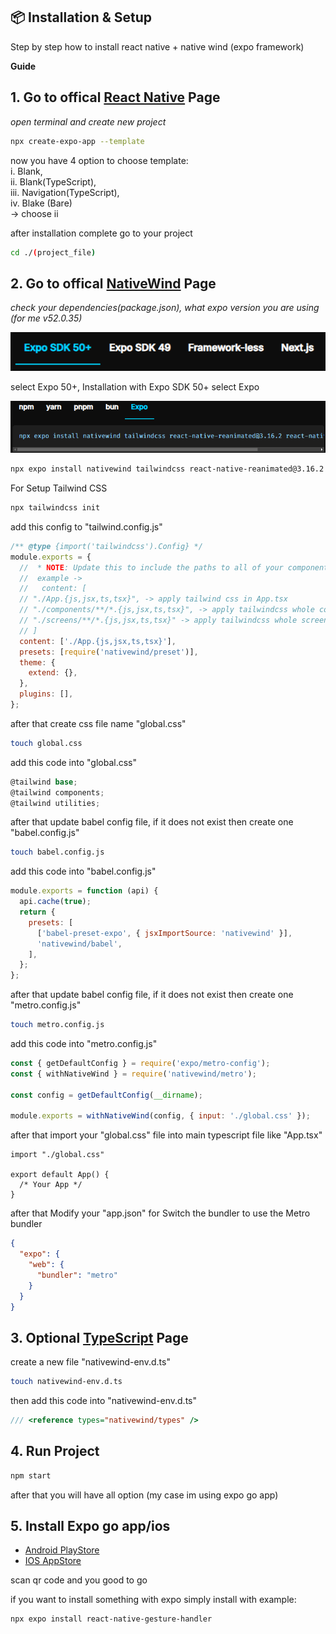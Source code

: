 ## 📦 Installation & Setup

Step by step how to install react native + native wind (expo framework)

**Guide**

## 1. Go to offical [React Native](https://reactnative.dev/docs/typescript) Page

_open terminal and create new project_

```sh
npx create-expo-app --template
```

now you have 4 option to choose template:<br/>
i. Blank,<br/>
ii. Blank(TypeScript),<br/>
iii. Navigation(TypeScript),<br/>
iv. Blake (Bare)<br/>
-> choose ii

after installation complete go to your project

```sh
cd ./(project_file)
```

## 2. Go to offical [NativeWind](https://www.nativewind.dev/getting-started/installation) Page

_check your dependencies(package.json), what expo version you are using (for me v52.0.35)_

![alt text](./temp/1_expov50+.png)

select Expo 50+, Installation with Expo SDK 50+ select Expo

![alt text](./temp/2_expo_native.PNG)

```sh
npx expo install nativewind tailwindcss react-native-reanimated@3.16.2 react-native-safe-area-context
```

For Setup Tailwind CSS

```sh
npx tailwindcss init
```

add this config to "tailwind.config.js"

```js
/** @type {import('tailwindcss').Config} */
module.exports = {
  //  * NOTE: Update this to include the paths to all of your component files.
  //  example ->
  //   content: [
  // "./App.{js,jsx,ts,tsx}", -> apply tailwind css in App.tsx
  // "./components/**/*.{js,jsx,ts,tsx}", -> apply tailwindcss whole components folder
  // "./screens/**/*.{js,jsx,ts,tsx}" -> apply tailwindcss whole screens folder
  // ]
  content: ['./App.{js,jsx,ts,tsx}'],
  presets: [require('nativewind/preset')],
  theme: {
    extend: {},
  },
  plugins: [],
};
```

after that create css file name "global.css"

```sh
touch global.css
```

add this code into "global.css"

```cs
@tailwind base;
@tailwind components;
@tailwind utilities;
```

after that update babel config file, if it does not exist then create one "babel.config.js"

```sh
touch babel.config.js
```

add this code into "babel.config.js"

```js
module.exports = function (api) {
  api.cache(true);
  return {
    presets: [
      ['babel-preset-expo', { jsxImportSource: 'nativewind' }],
      'nativewind/babel',
    ],
  };
};
```

after that update babel config file, if it does not exist then create one "metro.config.js"

```sh
touch metro.config.js
```

add this code into "metro.config.js"

```js
const { getDefaultConfig } = require('expo/metro-config');
const { withNativeWind } = require('nativewind/metro');

const config = getDefaultConfig(__dirname);

module.exports = withNativeWind(config, { input: './global.css' });
```
after that import your "global.css" file into main typescript file like "App.tsx"

```tsx
import "./global.css"

export default App() {
  /* Your App */
}
```

after that Modify your "app.json" for Switch the bundler to use the Metro bundler

```json
{
  "expo": {
    "web": {
      "bundler": "metro"
    }
  }
}
```

## 3. Optional [TypeScript](https://www.nativewind.dev/getting-started/typescript) Page

create a new file "nativewind-env.d.ts"

```sh
touch nativewind-env.d.ts
```

then add this code into "nativewind-env.d.ts"

```ts
/// <reference types="nativewind/types" />
```

## 4. Run Project
```sh
npm start
```
after that you will have all option (my case im using expo go app)

## 5. Install Expo go app/ios
* [Android PlayStore](https://play.google.com/store/apps/details?id=host.exp.exponent&hl=en)
* [IOS AppStore](https://apps.apple.com/us/app/expo-go/id982107779)

scan qr code and you good to go

if you want to install something with expo simply install with example:
```
npx expo install react-native-gesture-handler
```